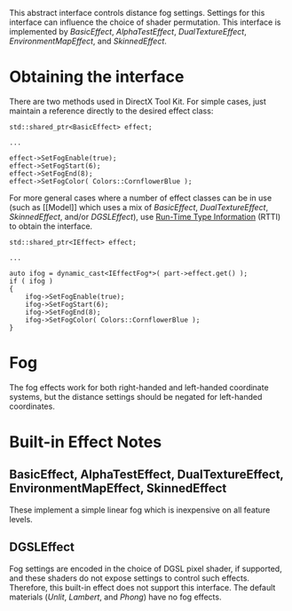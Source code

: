 This abstract interface controls distance fog settings. Settings for this interface can influence the choice of shader permutation. This interface is implemented by _BasicEffect_, _AlphaTestEffect_, _DualTextureEffect_, _EnvironmentMapEffect_, and _SkinnedEffect_.

# Obtaining the interface

There are two methods used in DirectX Tool Kit. For simple cases, just maintain a reference directly to the desired effect class:

    std::shared_ptr<BasicEffect> effect;

    ...

    effect->SetFogEnable(true);
    effect->SetFogStart(6);
    effect->SetFogEnd(8);
    effect->SetFogColor( Colors::CornflowerBlue );

For more general cases where a number of effect classes can be in use (such as [[Model]] which uses a mix of _BasicEffect_, _DualTextureEffect_, _SkinnedEffect_, and/or _DGSLEffect_), use [Run-Time Type Information](https://en.wikipedia.org/wiki/Run-time_type_information) (RTTI) to obtain the interface.

    std::shared_ptr<IEffect> effect;

    ...

    auto ifog = dynamic_cast<IEffectFog*>( part->effect.get() );
    if ( ifog )
    {
        ifog->SetFogEnable(true);
        ifog->SetFogStart(6);
        ifog->SetFogEnd(8);
        ifog->SetFogColor( Colors::CornflowerBlue );
    }

# Fog
The fog effects work for both right-handed and left-handed coordinate systems, but the distance settings should be negated for left-handed coordinates.

# Built-in Effect Notes

## BasicEffect, AlphaTestEffect, DualTextureEffect, EnvironmentMapEffect, SkinnedEffect
These implement a simple linear fog which is inexpensive on all feature levels.

## DGSLEffect
Fog settings are encoded in the choice of DGSL pixel shader, if supported, and these shaders do not expose settings to control such effects. Therefore, this built-in effect does not support this interface. The default materials (_Unlit_, _Lambert_, and _Phong_) have no fog effects.

